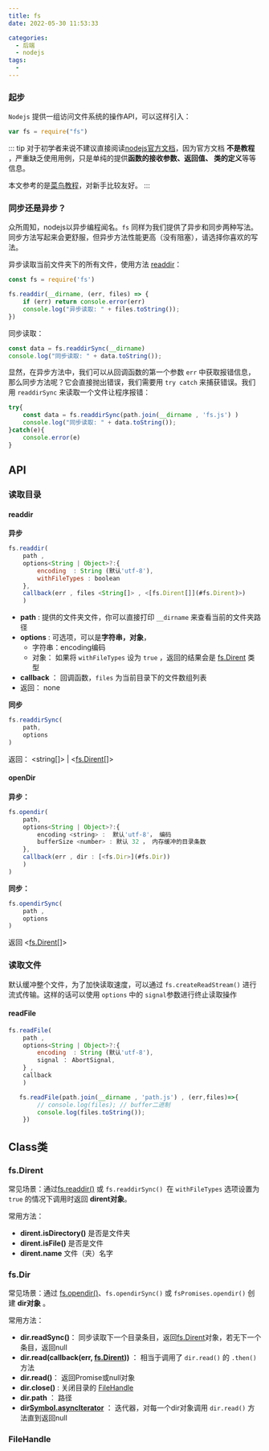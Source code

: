 ```yaml
---
title: fs
date: 2022-05-30 11:53:33

categories:
  - 后端
  - nodejs
tags:
  - 
---
```


### 起步

`Nodejs` 提供一组访问文件系统的操作API，可以这样引入：

```js
var fs = require("fs")
```

::: tip
对于初学者来说不建议直接阅读[nodejs官方文档](http://nodejs.cn/api/fs.html#file-system)，因为官方文档 **不是教程** ，严重缺乏使用用例，只是单纯的提供**函数的接收参数、返回值、
类的定义**等等信息。

本文参考的是[菜鸟教程](https://www.runoob.com/nodejs/nodejs-fs.html)，对新手比较友好。
:::

### 同步还是异步？

众所周知，nodejs以异步编程闻名。`fs` 同样为我们提供了异步和同步两种写法。同步方法写起来会更舒服，但异步方法性能更高（没有阻塞），请选择你喜欢的写法。

异步读取当前文件夹下的所有文件，使用方法 [readdir](#读取目录)：

```js
const fs = require('fs')

fs.readdir(__dirname, (err, files) => {
    if (err) return console.error(err)
    console.log("异步读取: " + files.toString());
})

```

同步读取：
```js
const data = fs.readdirSync(__dirname)
console.log("同步读取: " + data.toString());
```

显然，在异步方法中，我们可以从回调函数的第一个参数 `err` 中获取报错信息，那么同步方法呢？它会直接抛出错误，我们需要用 `try catch` 来捕获错误。我们用 `readdirSync` 来读取一个文件让程序报错：

```js
try{
    const data = fs.readdirSync(path.join(__dirname , 'fs.js') )
    console.log("同步读取: " + data.toString());
}catch(e){
    console.error(e)
}

```


## API


### 读取目录

#### readdir

**异步**

```js
fs.readdir(
    path ,
    options<String | Object>?:{
        encoding  : String (默认'utf-8'),
        withFileTypes : boolean
    },
    callback(err , files <String[]> , <[fs.Dirent[]](#fs.Dirent)>)
    )
```

-   **path** : 提供的文件夹文件，你可以直接打印 `__dirname` 来查看当前的文件夹路径
-   **options** : 可选项，可以是**字符串，对象**，
    -   字符串：encoding编码
    -   对象： 如果将 `withFileTypes` 设为 `true` ，返回的结果会是 [fs.Dirent](#fs.Dirent) 类型
-   **callback** ： 回调函数，`files` 为当前目录下的文件数组列表
-   返回： none

**同步**

```js
fs.readdirSync(
    path,
    options
)
```

返回： <string[]> | <[fs.Dirent[]](#fs.Dirent)>


#### openDir

**异步：**

```js
fs.opendir(
    path,
    options<String | Object>?:{
        encoding <string> :  默认'utf-8'， 编码
        bufferSize <number> : 默认 32 ， 内存缓冲的目录条数
    },
    callback(err , dir : [<fs.Dir>](#fs.Dir))
    )
)
```

**同步：**

```js
fs.opendirSync(
    path ,
    options
)
```
返回 <[fs.Dirent[]](#fs.Dirent)>


### 读取文件

默认缓冲整个文件，为了加快读取速度，可以通过 `fs.createReadStream()` 进行流式传输。这样的话可以使用 `options` 中的 `signal`参数进行终止读取操作

#### readFile

```js
fs.readFile(
    path ,
    options<String | Object>?:{ 
        encoding  : String (默认'utf-8'),
        signal ： AbortSignal,
    } , 
    callback
    )
```


```js
   fs.readFile(path.join(__dirname , 'path.js') , (err,files)=>{
        // console.log(files); // buffer二进制
        console.log(files.toString()); 
    })
```


## Class类

### fs.Dirent

常见场景：通过[fs.readdir()](#readdir) 或 `fs.readdirSync() `在 `withFileTypes` 选项设置为 `true` 的情况下调用时返回 **dirent对象**。

常用方法：
-   **dirent.isDirectory()**  是否是文件夹
-   **dirent.isFile()** 是否是文件
-   **dirent.name**  文件（夹）名字


### fs.Dir

常见场景：通过 [fs.opendir()](#opendir)、`fs.opendirSync()` 或 `fsPromises.opendir()` 创建 **dir对象** 。

常用方法：
-   **dir.readSync()**： 同步读取下一个目录条目，返回[fs.Dirent](#fs.Dirent)对象，若无下一个条目，返回null
-   **dir.read(callback(err, [fs.Dirent](#fs.Dirent)))** ： 相当于调用了 `dir.read()` 的 `.then()` 方法 
-   **dir.read()**： 返回Promise或null对象
-   **dir.close()** : 关闭目录的 [FileHandle](#FileHandle)
-   **dir.path** ： 路径
-   **dir[Symbol.asyncIterator]()** ： 迭代器，对每一个dir对象调用 `dir.read()` 方法直到返回null

### FileHandle